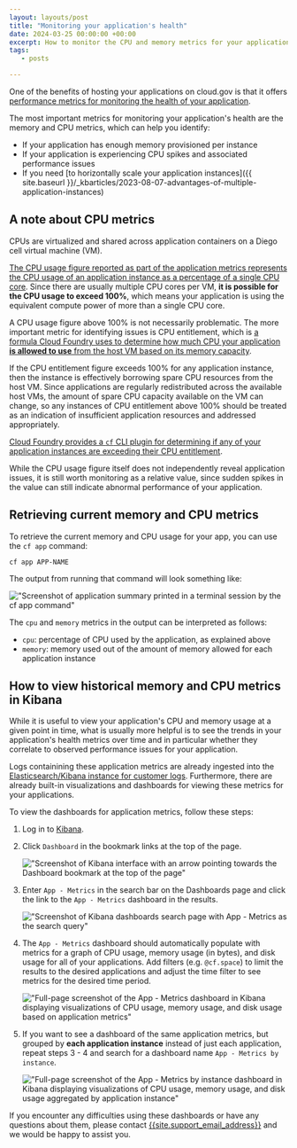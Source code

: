 ```yaml
---
layout: layouts/post
title: "Monitoring your application's health"
date: 2024-03-25 00:00:00 +00:00
excerpt: How to monitor the CPU and memory metrics for your application on cloud.gov
tags:
   - posts

---
```


One of the benefits of hosting your applications on cloud.gov is that it offers [performance metrics for
monitoring the health of your application](https://docs.cloudfoundry.org/loggregator/container-metrics.html).

The most important metrics for monitoring your application's health are the memory and CPU metrics, which can help you identify:

- If your application has enough memory provisioned per instance
- If your application is experiencing CPU spikes and associated performance issues
- If you need [to horizontally scale your application instances]({{ site.baseurl }}/_kbarticles/2023-08-07-advantages-of-multiple-application-instances)

## A note about CPU metrics

CPUs are virtualized and shared across application containers on a Diego cell virtual machine (VM).

[The CPU usage figure reported as part of the application metrics represents the CPU usage of an application instance as a percentage of a single CPU core][container metrics]. Since there are usually multiple CPU cores per VM, **it is possible for the CPU usage to exceed 100%**, which means your application is using the equivalent compute power of more than a single CPU core.

A CPU usage figure above 100% is not necessarily problematic. The more important metric for identifying issues is CPU entitlement, which is [a formula Cloud Foundry uses to determine how much CPU your application **is allowed to use** from the host VM based on its memory capacity][container metrics].

If the CPU entitlement figure exceeds 100% for any application instance, then the instance is effectively borrowing spare CPU resources from the host VM. Since applications are regularly redistributed across the available host VMs, the amount of spare CPU capacity available on the VM can change, so any instances of CPU entitlement above 100% should be treated as an indication of insufficient application resources and addressed appropriately.

[Cloud Foundry provides a `cf` CLI plugin for determining if any of your application instances are exceeding their CPU entitlement](https://docs.cloudfoundry.org/loggregator/container-metrics.html#cpu-entitlement).

While the CPU usage figure itself does not independently reveal application issues, it is still worth monitoring as a relative value, since sudden spikes in the value can still indicate abnormal performance of your application.

## Retrieving current memory and CPU metrics

To retrieve the current memory and CPU usage for your app, you can use the `cf app` command:

```shell
cf app APP-NAME
```

The output from running that command will look something like:

!["Screenshot of application summary printed in a terminal session by the cf app command"]({{site.baseurl}}/assets/images/content/cf-app-metrics.png)

The `cpu` and `memory` metrics in the output can be interpreted as follows:

- `cpu`: percentage of CPU used by the application, as explained above
- `memory`: memory used out of the amount of memory allowed for each application instance

## How to view historical memory and CPU metrics in Kibana

While it is useful to view your application's CPU and memory usage at a given point in time, what is usually
more helpful is to see the trends in your application's health metrics over time and in particular whether
they correlate to observed performance issues for your application.

Logs containining these application metrics are already ingested into the [Elasticsearch/Kibana instance for customer logs][kibana prod]. Furthermore, there are already built-in visualizations and dashboards for viewing these metrics for your applications.

To view the dashboards for application metrics, follow these steps:

1. Log in to [Kibana][kibana prod].
1. Click `Dashboard` in the bookmark links at the top of the page.

    !["Screenshot of Kibana interface with an arrow pointing towards the Dashboard bookmark at the top of the page"]({{site.baseurl}}/assets/images/content/kibana-click-dashboard-link.png)

1. Enter `App - Metrics` in the search bar on the Dashboards page and click the link to the `App - Metrics` dashboard in the results.

    !["Screenshot of Kibana dashboards search page with App - Metrics as the search query"]({{site.baseurl}}/assets/images/content/search-app-metrics-dashboard.png)

1. The `App - Metrics` dashboard should automatically populate with metrics for a graph of CPU usage, memory usage (in bytes), and disk usage for all of your applications. Add filters (e.g. `@cf.space`) to limit the results to the desired applications and adjust the time filter to see metrics for the desired time period.

    !["Full-page screenshot of the App - Metrics dashboard in Kibana displaying visualizations of CPU usage, memory usage, and disk usage based on application metrics"]({{site.baseurl}}/assets/images/content/app-metrics-dashboard.png)

1. If you want to see a dashboard of the same application metrics, but grouped by **each application instance** instead of just each application, repeat steps 3 - 4 and search for a dashboard name `App - Metrics by instance`.

    !["Full-page screenshot of the App - Metrics by instance dashboard in Kibana displaying visualizations of CPU usage, memory usage, and disk usage aggregated by application instance"]({{site.baseurl}}/assets/images/content/app-metrics-by-instance-dashboard.png)

If you encounter any difficulties using these dashboards or have any questions about them, please contact
[{{site.support_email_address}}]({{site.support_email}}) and we would be happy to assist you.

[kibana prod]: https://logs.fr.cloud.gov
[container metrics]: https://docs.cloudfoundry.org/loggregator/container-metrics.html#container-metrics
